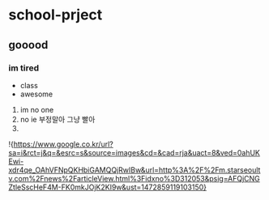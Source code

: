 # school-prject
## gooood
### im tired
* class
* awesome
1. im no one
2. no ie 부정말아 그냥 빨아 
3. 


!{https://www.google.co.kr/url?sa=i&rct=j&q=&esrc=s&source=images&cd=&cad=rja&uact=8&ved=0ahUKEwi-xdr4qe_OAhVFNpQKHbiGAMQQjRwIBw&url=http%3A%2F%2Fm.starseoultv.com%2Fnews%2FarticleView.html%3Fidxno%3D312053&psig=AFQjCNGZtleSscHeF4M-FK0mkJOjK2KI9w&ust=1472859119103150}
